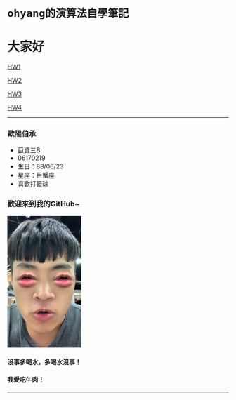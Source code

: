 # `ohyang的演算法自學筆記`
# 大家好

[HW1](https://github.com/dustinoy/ohyang/tree/master/QuickSort)

[HW2](https://github.com/dustinoy/ohyang/tree/master/HW2)

[HW3](https://github.com/dustinoy/ohyang/tree/master/HW3)

[HW4](https://github.com/dustinoy/ohyang/tree/master/HW4)

---

### 歐陽伯承
* 巨資三B
* 06170219
* 生日：88/06/23
* 星座：巨蟹座
* 喜歡打籃球
 
### 歡迎來到我的GitHub~

<img src='https://github.com/dustinoy/ohyang/blob/master/Images/%E8%87%AA%E6%8B%8D.jpg' height=300 weight =300>

#### 沒事多喝水，多喝水沒事！
#### 我愛吃牛肉！

---
